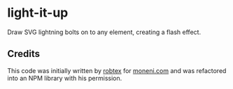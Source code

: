 # light-it-up

Draw SVG lightning bolts on to any element, creating a flash effect.

##  Credits

This code was initially written by [robtex](https://github.com/robtex)
for [moneni.com](https://moneni.com/) and was refactored into an NPM library
with his permission.
